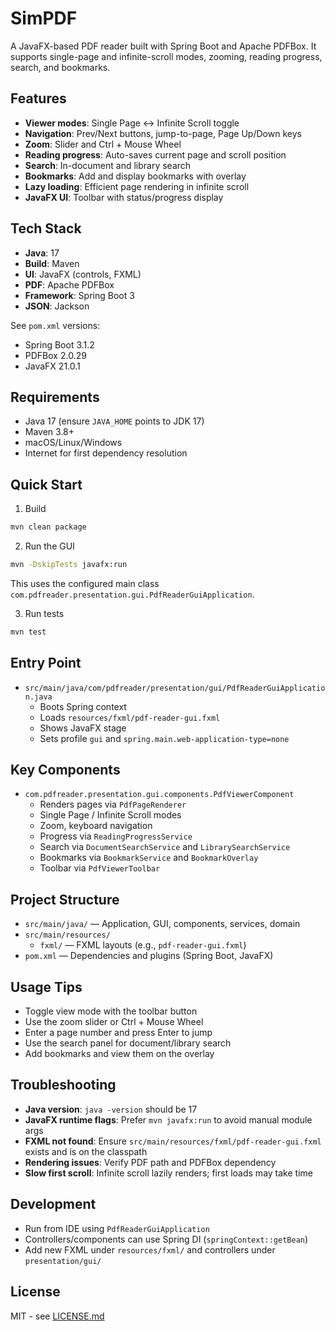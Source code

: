 # SimPDF

A JavaFX-based PDF reader built with Spring Boot and Apache PDFBox. It supports single-page and infinite-scroll modes, zooming, reading progress, search, and bookmarks.

## Features

- **Viewer modes**: Single Page ↔ Infinite Scroll toggle
- **Navigation**: Prev/Next buttons, jump-to-page, Page Up/Down keys
- **Zoom**: Slider and Ctrl + Mouse Wheel
- **Reading progress**: Auto-saves current page and scroll position
- **Search**: In-document and library search
- **Bookmarks**: Add and display bookmarks with overlay
- **Lazy loading**: Efficient page rendering in infinite scroll
- **JavaFX UI**: Toolbar with status/progress display

## Tech Stack

- **Java**: 17
- **Build**: Maven
- **UI**: JavaFX (controls, FXML)
- **PDF**: Apache PDFBox
- **Framework**: Spring Boot 3
- **JSON**: Jackson

See `pom.xml` versions:
- Spring Boot 3.1.2
- PDFBox 2.0.29
- JavaFX 21.0.1

## Requirements

- Java 17 (ensure `JAVA_HOME` points to JDK 17)
- Maven 3.8+
- macOS/Linux/Windows
- Internet for first dependency resolution

## Quick Start

1) Build
```bash
mvn clean package
```

2) Run the GUI
```bash
mvn -DskipTests javafx:run
```
This uses the configured main class `com.pdfreader.presentation.gui.PdfReaderGuiApplication`.

3) Run tests
```bash
mvn test
```

## Entry Point

- `src/main/java/com/pdfreader/presentation/gui/PdfReaderGuiApplication.java`
  - Boots Spring context
  - Loads `resources/fxml/pdf-reader-gui.fxml`
  - Shows JavaFX stage
  - Sets profile `gui` and `spring.main.web-application-type=none`

## Key Components

- `com.pdfreader.presentation.gui.components.PdfViewerComponent`
  - Renders pages via `PdfPageRenderer`
  - Single Page / Infinite Scroll modes
  - Zoom, keyboard navigation
  - Progress via `ReadingProgressService`
  - Search via `DocumentSearchService` and `LibrarySearchService`
  - Bookmarks via `BookmarkService` and `BookmarkOverlay`
  - Toolbar via `PdfViewerToolbar`

## Project Structure

- `src/main/java/` — Application, GUI, components, services, domain
- `src/main/resources/`
  - `fxml/` — FXML layouts (e.g., `pdf-reader-gui.fxml`)
- `pom.xml` — Dependencies and plugins (Spring Boot, JavaFX)

## Usage Tips

- Toggle view mode with the toolbar button
- Use the zoom slider or Ctrl + Mouse Wheel
- Enter a page number and press Enter to jump
- Use the search panel for document/library search
- Add bookmarks and view them on the overlay

## Troubleshooting

- **Java version**: `java -version` should be 17
- **JavaFX runtime flags**: Prefer `mvn javafx:run` to avoid manual module args
- **FXML not found**: Ensure `src/main/resources/fxml/pdf-reader-gui.fxml` exists and is on the classpath
- **Rendering issues**: Verify PDF path and PDFBox dependency
- **Slow first scroll**: Infinite scroll lazily renders; first loads may take time

## Development

- Run from IDE using `PdfReaderGuiApplication`
- Controllers/components can use Spring DI (`springContext::getBean`)
- Add new FXML under `resources/fxml/` and controllers under `presentation/gui/`

## License

MIT - see [LICENSE.md](LICENSE.md)
